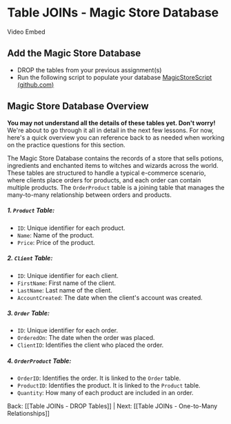 
# Table JOINs - Magic Store Database

Video Embed

## Add the Magic Store Database

- DROP the tables from your previous assignment(s)
- Run the following script to populate your database <a href="https://github.com/kellerflint/Class-Intro-SQL/blob/hugo/content/Files/MagicStoreScript.sql" target="_blank">MagicStoreScript (github.com)</a>

## Magic Store Database Overview

**You may not understand all the details of these tables yet. Don't worry!** We're about to go through it all in detail in the next few lessons. For now, here's a quick overview you can reference back to as needed when working on the practice questions for this section.

The Magic Store Database contains the records of a store that sells potions, ingredients and enchanted items to witches and wizards across the world. These tables are structured to handle a typical e-commerce scenario, where clients place orders for products, and each order can contain multiple products. The `OrderProduct` table is a joining table that manages the many-to-many relationship between orders and products.

##### 1. `Product` Table:
- `ID`: Unique identifier for each product.
- `Name`: Name of the product.
- `Price`: Price of the product.
##### 2. `Client` Table:
- `ID`: Unique identifier for each client.
- `FirstName`: First name of the client.
- `LastName`: Last name of the client.
- `AccountCreated`: The date when the client's account was created.
##### 3. `Order` Table:
- `ID`: Unique identifier for each order.
- `OrderedOn`: The date when the order was placed.
- `ClientID`: Identifies the client who placed the order.
##### 4. `OrderProduct` Table:
- `OrderID`: Identifies the order. It is linked to the `Order` table.
- `ProductID`: Identifies the product. It is linked to the `Product` table.
- `Quantity`: How many of each product are included in an order.



Back: [[Table JOINs - DROP Tables]] | Next: [[Table JOINs - One-to-Many Relationships]]
